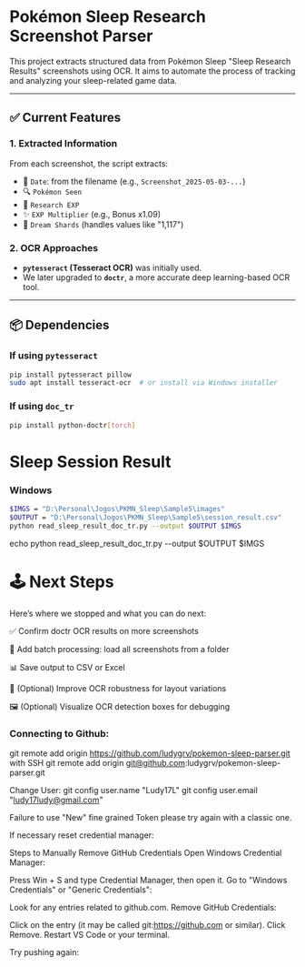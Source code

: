 # Pokémon Sleep Research Screenshot Parser

This project extracts structured data from Pokémon Sleep "Sleep Research Results" screenshots using OCR. It aims to automate the process of tracking and analyzing your sleep-related game data.

---

## ✅ Current Features

### 1. Extracted Information
From each screenshot, the script extracts:
- 📅 `Date`: from the filename (e.g., `Screenshot_2025-05-03-...`)
- 🔍 `Pokémon Seen`
- 🔬 `Research EXP`
- ✨ `EXP Multiplier` (e.g., Bonus x1.09)
- 💎 `Dream Shards` (handles values like "1,117")

### 2. OCR Approaches
- **`pytesseract` (Tesseract OCR)** was initially used.
- We later upgraded to **`doctr`**, a more accurate deep learning-based OCR tool.

---

## 📦 Dependencies

### If using `pytesseract`
```bash
pip install pytesseract pillow
sudo apt install tesseract-ocr  # or install via Windows installer
```
### If using `doc_tr`
```bash
pip install python-doctr[torch]
```

# Sleep Session Result

### Windows
```bash
$IMGS = "D:\Personal\Jogos\PKMN_Sleep\Sample5\images"
$OUTPUT = "D:\Personal\Jogos\PKMN_Sleep\Sample5\session_result.csv"
python read_sleep_result_doc_tr.py --output $OUTPUT $IMGS
```
echo python read_sleep_result_doc_tr.py --output $OUTPUT $IMGS

# 🕹️ Next Steps
Here’s where we stopped and what you can do next:

 ✅ Confirm doctr OCR results on more screenshots

 📁 Add batch processing: load all screenshots from a folder

 📊 Save output to CSV or Excel

 🧠 (Optional) Improve OCR robustness for layout variations

 🖼️ (Optional) Visualize OCR detection boxes for debugging

 ### Connecting to Github:

git remote add origin https://github.com/ludygrv/pokemon-sleep-parser.git
with SSH
git remote add origin git@github.com:ludygrv/pokemon-sleep-parser.git

Change User:
git config user.name "Ludy17L"
git config user.email "ludy17ludy@gmail.com"

Failure to use "New" fine grained Token please try again with a classic one.

If necessary reset credential manager:

Steps to Manually Remove GitHub Credentials
Open Windows Credential Manager:

Press Win + S and type Credential Manager, then open it.
Go to "Windows Credentials" or "Generic Credentials":

Look for any entries related to github.com.
Remove GitHub Credentials:

Click on the entry (it may be called git:https://github.com or similar).
Click Remove.
Restart VS Code or your terminal.

Try pushing again: